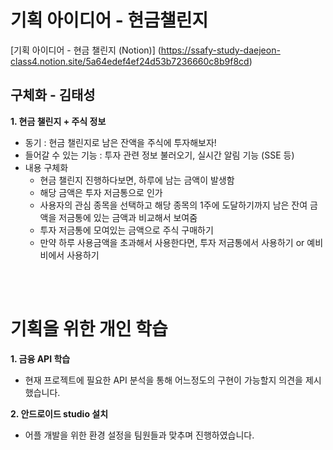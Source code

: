 # 기획 아이디어 - 현금챌린지
[기획 아이디어 - 현금 챌린지 (Notion)] (https://ssafy-study-daejeon-class4.notion.site/5a64edef4ef24d53b7236660c8b9f8cd)
<br />

## 구체화 - 김태성

**1. 현금 챌린지 + 주식 정보**

- 동기 : 현금 챌린지로 남은 잔액을 주식에 투자해보자!
- 들어갈 수 있는 기능 : 투자 관련 정보 불러오기, 실시간 알림 기능 (SSE 등)
- 내용 구체화
    - 현금 챌린지 진행하다보면, 하루에 남는 금액이 발생함
    - 해당 금액은 투자 저금통으로 인가
    - 사용자의 관심 종목을 선택하고 해당 종목의 1주에 도달하기까지 남은 잔여 금액을 저금통에 있는 금액과 비교해서 보여줌
    - 투자 저금통에 모여있는 금액으로 주식 구매하기
    - 만약 하루 사용금액을 초과해서 사용한다면, 투자 저금통에서 사용하기 or 예비비에서 사용하기
<br />
<br />

# 기획을 위한 개인 학습

**1. 금융 API 학습**

- 현재 프로젝트에 필요한 API 분석을 통해 어느정도의 구현이 가능할지 의견을 제시했습니다.

**2. 안드로이드 studio 설치**

- 어플 개발을 위한 환경 설정을 팀원들과 맞추며 진행하였습니다.

